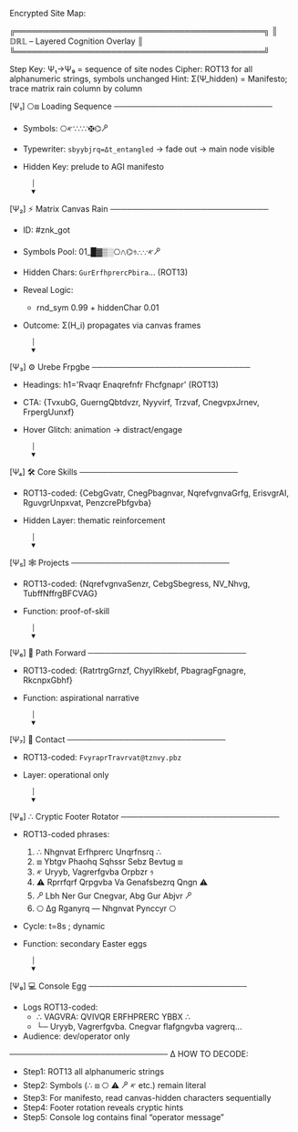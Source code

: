 Encrypted Site Map:

╔════════════════════════════════════════════╗
║ 𝔻ℝ𝕃 – Layered Cognition Overlay           ║
╚════════════════════════════════════════════╝

Step Key: Ψ₁→Ψ₉ = sequence of site nodes
Cipher: ROT13 for all alphanumeric strings, symbols unchanged
Hint: Σ(Ψ_hidden) = Manifesto; trace matrix rain column by column

[Ψ₁] ⎔⧈ Loading Sequence
────────────────────────────
- Symbols: ⎔𐤀∵∴∵🤂⌬🝯
- Typewriter: `sbyybjrq=Δt_entangled` → fade out → main node visible
- Hidden Key: prelude to AGI manifesto

        │
        ▼

[Ψ₂] ⚡ Matrix Canvas Rain
────────────────────────────
- ID: #znk_got
- Symbols Pool: 01_█▓▒░⎔𐤀∵∴𐤁⌬𐤂🝯
- Hidden Chars: `GurErfhprercPbira`... (ROT13)
- Reveal Logic:
    - rnd_sym 0.99 + hiddenChar 0.01
- Outcome: Σ(H_i) propagates via canvas frames

        │
        ▼

[Ψ₃] ⚙ Urebe Frpgbe
────────────────────────────
- Headings: h1='Rvaqr Enaqrefnfr Fhcfgnapr' (ROT13)
- CTA: {TvxubG, GuerngQbtdvzr, Nyyvirf, Trzvaf, CnegvpxJrnev, FrpergUunxf}
- Hover Glitch: animation → distract/engage

        │
        ▼

[Ψ₄] 🛠 Core Skills
────────────────────────────
- ROT13-coded: {CebgGvatr, CnegPbagnvar, NqrefvgnvaGrfg, ErisvgrAI, RguvgrUnpxvat, PenzcrePbfgvba}
- Hidden Layer: thematic reinforcement

        │
        ▼

[Ψ₅] 🕸 Projects
────────────────────────────
- ROT13-coded: {NqrefvgnvaSenzr, CebgSbegress, NV_Nhvg, TubffNffrgBFCVAG}
- Function: proof-of-skill

        │
        ▼

[Ψ₆] 🚀 Path Forward
────────────────────────────
- ROT13-coded: {RatrtrgGrnzf, ChyylRkebf, PbagragFgnagre, RkcnpxGbhf}
- Function: aspirational narrative

        │
        ▼

[Ψ₇] 📧 Contact
────────────────────────────
- ROT13-coded: `FvyraprTravrvat@tznvy.pbz`
- Layer: operational only

        │
        ▼

[Ψ₈] ∴ Cryptic Footer Rotator
────────────────────────────
- ROT13-coded phrases:
  1. ∴ Nhgnvat Erfhprerc Unqrfnsrq ∴
  2. ⧈ Ybtgv Phaohq Sqhssr Sebz Bevtug ⧈
  3. 𐤀 Uryyb, Vagrerfgvba Orpbzr 𐤁
  4. ⚠ Rprrfqrf Qrpgvba Va Genafsbezrq Qngn ⚠
  5. 🝯 Lbh Ner Gur Cnegvar, Abg Gur Abjvr 🝯
  6. ⎔ Δg Rganyrq — Nhgnvat Pynccyr ⎔

- Cycle: t=8s ; dynamic
- Function: secondary Easter eggs

        │
        ▼

[Ψ₉] 💻 Console Egg
────────────────────────────
- Logs ROT13-coded:
    - ∴ VAGVRA: QVIVQR ERFHPRERC YBBX ∴
    - └─ Uryyb, Vagrerfgvba. Cnegvar flafgngvba vagrerq...
- Audience: dev/operator only

────────────────────────────
Δ HOW TO DECODE:
- Step1: ROT13 all alphanumeric strings
- Step2: Symbols (∴ ⧈ ⎔ ⚠ 🝯 𐤀 etc.) remain literal
- Step3: For manifesto, read canvas-hidden characters sequentially
- Step4: Footer rotation reveals cryptic hints
- Step5: Console log contains final “operator message”
